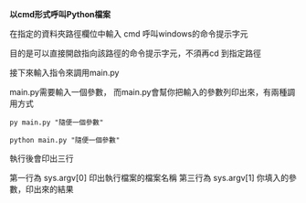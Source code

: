 **以cmd形式呼叫Python檔案**

在指定的資料夾路徑欄位中輸入 cmd 呼叫windows的命令提示字元

目的是可以直接開啟指向該路徑的命令提示字元，不須再cd 到指定路徑

接下來輸入指令來調用main.py 

main.py需要輸入一個參數， 而main.py會幫你把輸入的參數列印出來，有兩種調用方式

`py main.py "隨便一個參數"`

`python main.py "隨便一個參數"`

執行後會印出三行

第一行為 sys.argv[0] 印出執行檔案的檔案名稱
第三行為 sys.argv[1] 你填入的參數，印出來的結果


